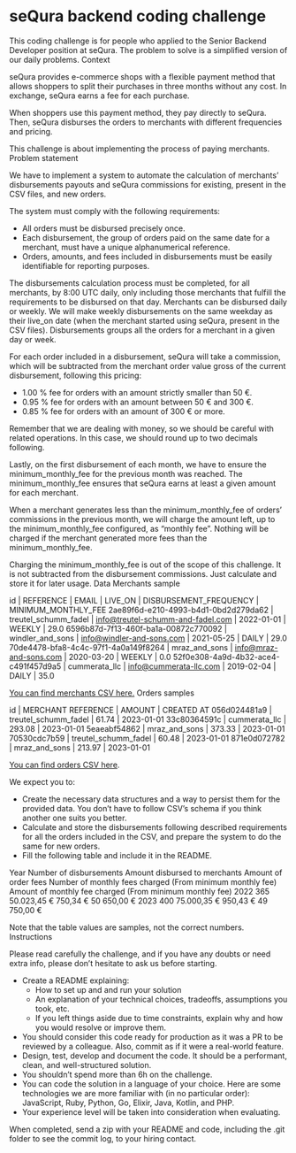 
# seQura backend coding challenge

This coding challenge is for people who applied to the Senior Backend Developer position at seQura. The problem to solve is a simplified version of our daily problems.
Context

seQura provides e-commerce shops with a flexible payment method that allows shoppers to split their purchases in three months without any cost. In exchange, seQura earns a fee for each purchase.

When shoppers use this payment method, they pay directly to seQura. Then, seQura disburses the orders to merchants with different frequencies and pricing.

This challenge is about implementing the process of paying merchants.
Problem statement

We have to implement a system to automate the calculation of merchants’ disbursements payouts and seQura commissions for existing, present in the CSV files, and new orders.

The system must comply with the following requirements:

- All orders must be disbursed precisely once.
- Each disbursement, the group of orders paid on the same date for a merchant, must have a unique alphanumerical reference.
- Orders, amounts, and fees included in disbursements must be easily identifiable for reporting purposes.

The disbursements calculation process must be completed, for all merchants, by 8:00 UTC daily, only including those merchants that fulfill the requirements to be disbursed on that day. Merchants can be disbursed daily or weekly. We will make weekly disbursements on the same weekday as their live_on date (when the merchant started using seQura, present in the CSV files). Disbursements groups all the orders for a merchant in a given day or week.

For each order included in a disbursement, seQura will take a commission, which will be subtracted from the merchant order value gross of the current disbursement, following this pricing:

- 1.00 % fee for orders with an amount strictly smaller than 50 €.
- 0.95 % fee for orders with an amount between 50 € and 300 €.
- 0.85 % fee for orders with an amount of 300 € or more.

Remember that we are dealing with money, so we should be careful with related operations. In this case, we should round up to two decimals following.

Lastly, on the first disbursement of each month, we have to ensure the minimum_monthly_fee for the previous month was reached. The minimum_monthly_fee ensures that seQura earns at least a given amount for each merchant.

When a merchant generates less than the minimum_monthly_fee of orders’ commissions in the previous month, we will charge the amount left, up to the minimum_monthly_fee configured, as “monthly fee”. Nothing will be charged if the merchant generated more fees than the minimum_monthly_fee.

Charging the minimum_monthly_fee is out of the scope of this challenge. It is not subtracted from the disbursement commissions. Just calculate and store it for later usage.
Data
Merchants sample

id                                   | REFERENCE                 | EMAIL                             | LIVE_ON    | DISBURSEMENT_FREQUENCY | MINIMUM_MONTHLY_FEE
2ae89f6d-e210-4993-b4d1-0bd2d279da62 | treutel_schumm_fadel      | info@treutel-schumm-and-fadel.com | 2022-01-01 | WEEKLY                 | 29.0
6596b87d-7f13-460f-ba1a-00872c770092 | windler_and_sons          | info@windler-and-sons.com         | 2021-05-25 | DAILY                  | 29.0
70de4478-bfa8-4c4c-97f1-4a0a149f8264 | mraz_and_sons             | info@mraz-and-sons.com            | 2020-03-20 | WEEKLY                 |  0.0
52f0e308-4a9d-4b32-ace4-c491f457d9a5 | cummerata_llc             | info@cummerata-llc.com            | 2019-02-04 | DAILY                  | 35.0

[You can find merchants CSV here.](code/backend/src/DataFixtures/merchants.csv)
Orders samples

id           | MERCHANT REFERENCE      | AMOUNT | CREATED AT
056d024481a9 | treutel_schumm_fadel    |  61.74 | 2023-01-01
33c80364591c | cummerata_llc           | 293.08 | 2023-01-01
5eaeabf54862 | mraz_and_sons           | 373.33 | 2023-01-01
70530cdc7b59 | treutel_schumm_fadel    |  60.48 | 2023-01-01
871e0d072782 | mraz_and_sons           | 213.97 | 2023-01-01

[You can find orders CSV here](code/backend/src/DataFixtures/orders.csv).

We expect you to:

- Create the necessary data structures and a way to persist them for the provided data. You don’t have to follow CSV’s schema if you think another one suits you better.
- Calculate and store the disbursements following described requirements for all the orders included in the CSV, and prepare the system to do the same for new orders.
- Fill the following table and include it in the README.

Year 	Number of disbursements 	Amount disbursed to merchants 	Amount of order fees 	Number of monthly fees charged (From minimum monthly fee) 	Amount of monthly fee charged (From minimum monthly fee)
2022 	365 	50.023,45 € 	750,34 € 	50 	650,00 €
2023 	400 	75.000,35 € 	950,43 € 	49 	750,00 €

Note that the table values are samples, not the correct numbers.
Instructions

Please read carefully the challenge, and if you have any doubts or need extra info, please don’t hesitate to ask us before starting.

- Create a README explaining:
  - How to set up and and run your solution
  - An explanation of your technical choices, tradeoffs, assumptions you took, etc.
  - If you left things aside due to time constraints, explain why and how you would resolve or improve them.
- You should consider this code ready for production as it was a PR to be reviewed by a colleague. Also, commit as if it were a real-world feature.
- Design, test, develop and document the code. It should be a performant, clean, and well-structured solution.
- You shouldn’t spend more than 6h on the challenge.
- You can code the solution in a language of your choice. Here are some technologies we are more familiar with (in no particular order): JavaScript, Ruby, Python, Go, Elixir, Java, Kotlin, and PHP.
- Your experience level will be taken into consideration when evaluating.

When completed, send a zip with your README and code, including the .git folder to see the commit log, to your hiring contact.
